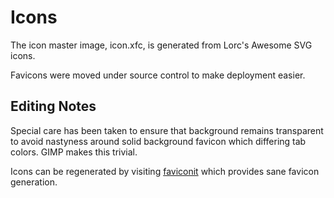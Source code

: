 # Icons

The icon master image, icon.xfc, is generated from Lorc's Awesome SVG icons.

Favicons were moved under source control to make deployment easier.

## Editing Notes

Special care has been taken to ensure that background remains transparent to avoid nastyness around solid background favicon which differing tab colors. GIMP makes this trivial.

Icons can be regenerated by visiting [faviconit](http://faviconit.com/) which provides sane favicon generation.